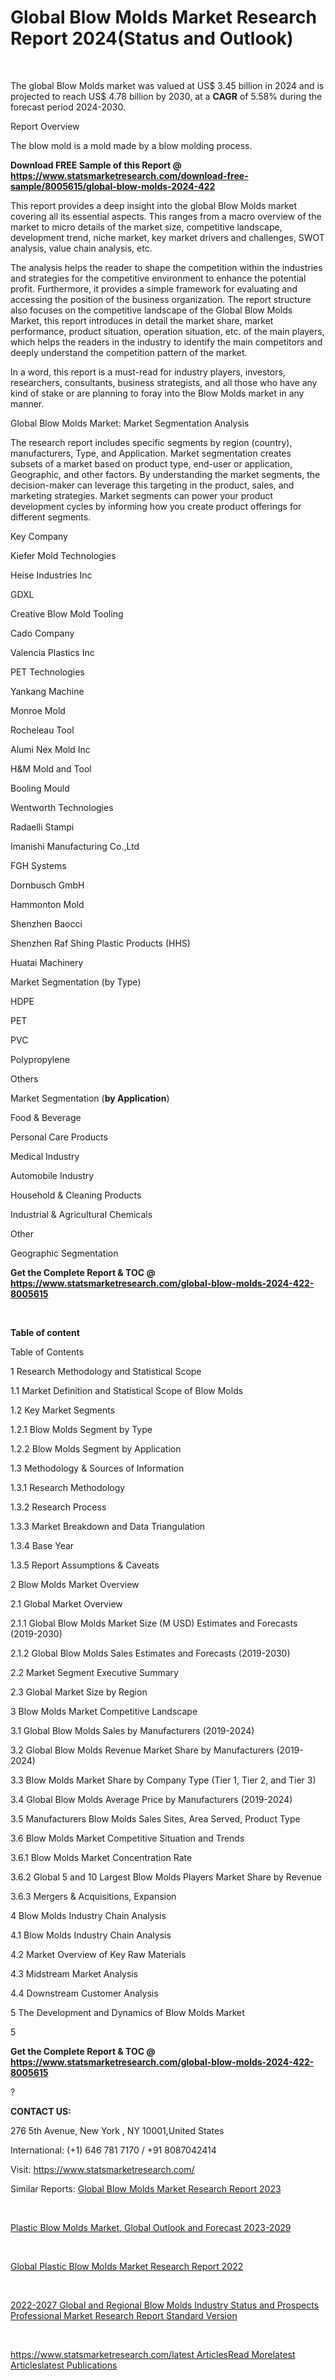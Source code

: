 <h1>Global Blow Molds Market Research Report 2024(Status and Outlook)</h1><br/><p>The global Blow Molds market was valued at US$ 3.45 billion in 2024 and is projected to reach US$ 4.78 billion by 2030, at a <strong>CAGR</strong> of 5.58% during the forecast period 2024-2030.</p>
 
 
 
 <p>Report Overview</p>
 
 
 
 <p>The blow mold is a mold made by a blow molding process.</p>
 
 
 
 <p><strong>Download FREE Sample of this Report @ <a href="https://www.statsmarketresearch.com/download-free-sample/8005615/global-blow-molds-2024-422">https://www.statsmarketresearch.com/download-free-sample/8005615/global-blow-molds-2024-422</a></strong></p>
 
 
 
 <p>This report provides a deep insight into the global Blow Molds market covering all its essential aspects. This ranges from a macro overview of the market to micro details of the market size, competitive landscape, development trend, niche market, key market drivers and challenges, SWOT analysis, value chain analysis, etc.</p>
 
 
 
 <p>The analysis helps the reader to shape the competition within the industries and strategies for the competitive environment to enhance the potential profit. Furthermore, it provides a simple framework for evaluating and accessing the position of the business organization. The report structure also focuses on the competitive landscape of the Global Blow Molds Market, this report introduces in detail the market share, market performance, product situation, operation situation, etc. of the main players, which helps the readers in the industry to identify the main competitors and deeply understand the competition pattern of the market.</p>
 
 
 
 <p>In a word, this report is a must-read for industry players, investors, researchers, consultants, business strategists, and all those who have any kind of stake or are planning to foray into the Blow Molds market in any manner.</p>
 
 
 
 <p>Global Blow Molds Market: Market Segmentation Analysis</p>
 
 
 
 <p>The research report includes specific segments by region (country), manufacturers, Type, and Application. Market segmentation creates subsets of a market based on product type, end-user or application, Geographic, and other factors. By understanding the market segments, the decision-maker can leverage this targeting in the product, sales, and marketing strategies. Market segments can power your product development cycles by informing how you create product offerings for different segments.</p>
 
 
 
 <p>Key Company</p>
 
 
 
 <p>Kiefer Mold Technologies</p>
 
 
 
 <p>Heise Industries Inc</p>
 
 
 
 <p>GDXL</p>
 
 
 
 <p>Creative Blow Mold Tooling</p>
 
 
 
 <p>Cado Company</p>
 
 
 
 <p>Valencia Plastics Inc</p>
 
 
 
 <p>PET Technologies</p>
 
 
 
 <p>Yankang Machine</p>
 
 
 
 <p>Monroe Mold</p>
 
 
 
 <p>Rocheleau Tool</p>
 
 
 
 <p>Alumi Nex Mold Inc</p>
 
 
 
 <p>H&M Mold and Tool</p>
 
 
 
 <p>Booling Mould</p>
 
 
 
 <p>Wentworth Technologies</p>
 
 
 
 <p>Radaelli Stampi</p>
 
 
 
 <p>Imanishi Manufacturing Co.,Ltd</p>
 
 
 
 <p>FGH Systems</p>
 
 
 
 <p>Dornbusch GmbH</p>
 
 
 
 <p>Hammonton Mold</p>
 
 
 
 <p>Shenzhen Baocci</p>
 
 
 
 <p>Shenzhen Raf Shing Plastic Products (HHS)</p>
 
 
 
 <p>Huatai Machinery</p>
 
 
 
 <p>Market Segmentation (by Type)</p>
 
 
 
 <p>HDPE</p>
 
 
 
 <p>PET</p>
 
 
 
 <p>PVC</p>
 
 
 
 <p>Polypropylene</p>
 
 
 
 <p>Others</p>
 
 
 
 <p>Market Segmentation (<strong>by Application</strong>)</p>
 
 
 
 <p>Food & Beverage</p>
 
 
 
 <p>Personal Care Products</p>
 
 
 
 <p>Medical Industry</p>
 
 
 
 <p>Automobile Industry</p>
 
 
 
 <p>Household & Cleaning Products</p>
 
 
 
 <p>Industrial & Agricultural Chemicals</p>
 
 
 
 <p>Other</p>
 
 
 
 <p>Geographic Segmentation</p>
 
 
 
 <div><b>Get the Complete Report & TOC @ <a href="https://www.statsmarketresearch.com/global-blow-molds-2024-422-8005615">https://www.statsmarketresearch.com/global-blow-molds-2024-422-8005615</a></b></div>
 
 
 
 <p><br />
 
 <b>Table of content</b></p>
 
 
 
 <p>Table of Contents<br />
 
 1 Research Methodology and Statistical Scope<br />
 
 1.1 Market Definition and Statistical Scope of Blow Molds<br />
 
 1.2 Key Market Segments<br />
 
 1.2.1 Blow Molds Segment by Type<br />
 
 1.2.2 Blow Molds Segment by Application<br />
 
 1.3 Methodology & Sources of Information<br />
 
 1.3.1 Research Methodology<br />
 
 1.3.2 Research Process<br />
 
 1.3.3 Market Breakdown and Data Triangulation<br />
 
 1.3.4 Base Year<br />
 
 1.3.5 Report Assumptions & Caveats<br />
 
 2 Blow Molds Market Overview<br />
 
 2.1 Global Market Overview<br />
 
 2.1.1 Global Blow Molds Market Size (M USD) Estimates and Forecasts (2019-2030)<br />
 
 2.1.2 Global Blow Molds Sales Estimates and Forecasts (2019-2030)<br />
 
 2.2 Market Segment Executive Summary<br />
 
 2.3 Global Market Size by Region<br />
 
 3 Blow Molds Market Competitive Landscape<br />
 
 3.1 Global Blow Molds Sales by Manufacturers (2019-2024)<br />
 
 3.2 Global Blow Molds Revenue Market Share by Manufacturers (2019-2024)<br />
 
 3.3 Blow Molds Market Share by Company Type (Tier 1, Tier 2, and Tier 3)<br />
 
 3.4 Global Blow Molds Average Price by Manufacturers (2019-2024)<br />
 
 3.5 Manufacturers Blow Molds Sales Sites, Area Served, Product Type<br />
 
 3.6 Blow Molds Market Competitive Situation and Trends<br />
 
 3.6.1 Blow Molds Market Concentration Rate<br />
 
 3.6.2 Global 5 and 10 Largest Blow Molds Players Market Share by Revenue<br />
 
 3.6.3 Mergers & Acquisitions, Expansion<br />
 
 4 Blow Molds Industry Chain Analysis<br />
 
 4.1 Blow Molds Industry Chain Analysis<br />
 
 4.2 Market Overview of Key Raw Materials<br />
 
 4.3 Midstream Market Analysis<br />
 
 4.4 Downstream Customer Analysis<br />
 
 5 The Development and Dynamics of Blow Molds Market<br />
 
 5</p>
 
 
 
 <div><b>Get the Complete Report & TOC @ <a href="https://www.statsmarketresearch.com/global-blow-molds-2024-422-8005615">https://www.statsmarketresearch.com/global-blow-molds-2024-422-8005615</a></b></div>
 
 
 
 <p>? </p>
 
 
 
 <p><b>CONTACT US:</b><br />
 
 276 5th Avenue, New York , NY 10001,United States<br />
 
 International: (+1) 646 781 7170 / +91 8087042414<br />
 
 Visit: <a href="https://www.statsmarketresearch.com/">https://www.statsmarketresearch.com/</a><br />
 
 Similar Reports: <a href="https://www.statsmarketresearch.com/global-blow-molds-2024-422-8005615">Global Blow Molds Market Research Report 2023</a><br />
 
 <br />
 
 <a href="https://www.statsmarketresearch.com/global-blow-molds-2024-422-8005615">Plastic Blow Molds Market, Global Outlook and Forecast 2023-2029</a><br />
 
 <br />
 
 <a href="https://www.statsmarketresearch.com/global-blow-molds-2024-422-8005615">Global Plastic Blow Molds Market Research Report 2022</a><br />
 
 <br />
 
 <a href="https://www.statsmarketresearch.com/global-blow-molds-2024-422-8005615">2022-2027 Global and Regional Blow Molds Industry Status and Prospects Professional Market Research Report Standard Version</a><br />
 
 <br />
 
 <a href="https://gyeongbokgung.com">https://www.statsmarketresearch.com/</a><a href="https://hallyeomaritime.com">latest Articles</a><a href="https://jingwansa.com">Read More</a><a href="https://nguoiviet.jp/">latest Articles</a><a href="https://www.intelmarketresearch.com/">latest Publications</a></p>
